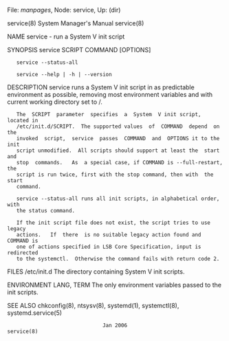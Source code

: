 File: *manpages*,  Node: service,  Up: (dir)

service(8)                  System Manager's Manual                 service(8)



NAME
       service - run a System V init script


SYNOPSIS
       service SCRIPT COMMAND [OPTIONS]

       service --status-all

       service --help | -h | --version


DESCRIPTION
       service  runs  a  System V init script in as predictable environment as
       possible, removing most environment variables and with current  working
       directory set to /.

       The  SCRIPT  parameter  specifies  a  System  V init script, located in
       /etc/init.d/SCRIPT.  The supported values  of  COMMAND  depend  on  the
       invoked  script,  service  passes  COMMAND  and  OPTIONS it to the init
       script unmodified.  All scripts should support at least the  start  and
       stop  commands.   As  a special case, if COMMAND is --full-restart, the
       script is run twice, first with the stop command, then with  the  start
       command.

       service --status-all runs all init scripts, in alphabetical order, with
       the status command.

       If the init script file does not exist, the script tries to use  legacy
       actions.   If  there  is no suitable legacy action found and COMMAND is
       one of actions specified in LSB Core Specification, input is redirected
       to the systemctl.  Otherwise the command fails with return code 2.


FILES
       /etc/init.d
              The directory containing System V init scripts.


ENVIRONMENT
       LANG, TERM
              The only environment variables passed to the init scripts.


SEE ALSO
       chkconfig(8), ntsysv(8), systemd(1), systemctl(8), systemd.service(5)



                                   Jan 2006                         service(8)
